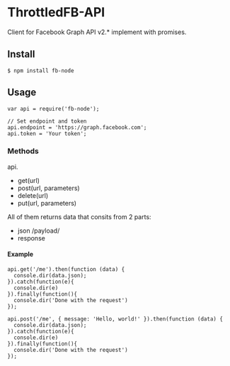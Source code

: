 ThrottledFB-API
===============

Client for Facebook Graph API v2.* implement with promises.

## Install

```
$ npm install fb-node

```

## Usage

```
var api = require('fb-node');

// Set endpoint and token
api.endpoint = 'https://graph.facebook.com';
api.token = 'Your token';

```


### Methods

api.

- get(url)
- post(url, parameters)
- delete(url)
- put(url, parameters)

All of them returns data that consits from 2 parts: 

- json /payload/
- response 

#### Example

```
api.get('/me').then(function (data) {
  console.dir(data.json);
}).catch(function(e){
  console.dir(e)
}).finally(function(){
  console.dir('Done with the request')
});

api.post('/me', { message: 'Hello, world!' }).then(function (data) {
  console.dir(data.json);
}).catch(function(e){
  console.dir(e)
}).finally(function(){
  console.dir('Done with the request')
});

```